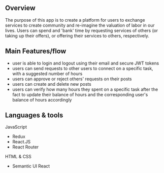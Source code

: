 ## Overview

The purpose of this app is to create a platform for users to exchange services to create community and re-imagine the valuation of labor in our lives. Users can spend and 'bank' time by requesting services of others (or taking up their offers), or offering their services to others, respectively. 

## Main Features/flow

- user is able to login and logout using their email and secure JWT tokens
- users can send requests to other users to connect on a specific task, with a suggested number of hours
- users can approve or reject others' requests on their posts
- users can create and delete new posts
- users can verify how many hours they spent on a specific task after the fact to update their balance of hours and the corresponding user's balance of hours accordingly

## Languages & tools

JavaScript
  - Redux
  - React.JS 
  - React Router 

HTML & CSS
  - Semantic UI React

